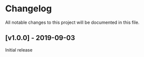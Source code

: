 # Changelog
All notable changes to this project will be documented in this file.

<a name="v1.0.0"></a>
## [v1.0.0] - 2019-09-03

Initial release
